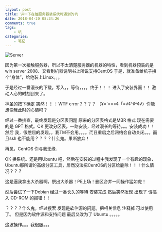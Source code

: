 ```yaml
---
layout: post
title: 讲一下在给服务器装系统时遇到的坑
date: 2018-04-20 08:34:26
comments: true
tags: 
    - 坑
categories: 
    - 笔记
---
```


![Server](https://s1.ax1x.com/2018/10/12/iNkbfe.png)

因为第一次接触服务器，所以不太清楚服务器的机器的特性，看到机器预装的是win server 2008、又看到机器说明书上所说支持CentOS 于是，就准备给机子换个“身体”，给他装上Linux。。。

<!-- more -->

于是经过一番漫长的下载，写入，，等待，，，，终于！！！ 进入了安装界面！！ 激动人心的时刻到来了。

神圣的按下确定 突然！！！ WTF error？？？？
（¥×`===¢「=√¢^¥^¢√）你能想像我此时的心情吗？

经过一番排查，最终发现是分区表问题 原来的分区表格式是MBR 格式 现在需要的是 GPT 格式。OK 更改分区表，一路安装，经过漫长的等待。。。安装成功！！然后 我，很憋屈的发现，，我TM不会用。。。。而且重启之后网络会自动关闭。。。而且ssh 也不能用？？？？什么鬼。果断放弃！

再见，CentOS 你与我无缘.

OK 换系统。还是用Ubuntu 吧，然后在安装的过程中我发现了一个有趣的现象，Ubuntu那所谓的高级分区工具，居然没法把CentOS的分区给删除！！！什么情况？？？

这是逼我拿出大杀器啊，祭出大杀器！PE上场！删区合并一同操作猛如虎！

然后尝试了一下Debian 经过一番长久的等待 安装完成 然后突然发现 出现了 请插入 CD-ROM 的报错！！

？？？？什么鬼。经过搜索 发现是软件源的问题。把相关信息 注释掉 可以使用了。 但是因为软件源和支持问题 最后又改为了 Ubuntu 。。。。。

这波操作。。。我很服。。。


